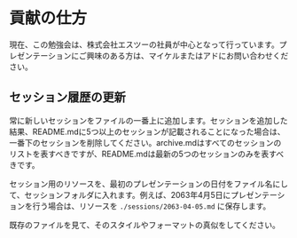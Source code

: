# 貢献の仕方

現在、この勉強会は、株式会社エスツーの社員が中心となって行っています。プレゼンテーションにご興味のある方は、マイケルまたはアドにお問い合わせください。

## セッション履歴の更新 

常に新しいセッションをファイルの一番上に追加します。セッションを追加した結果、README.mdに5つ以上のセッションが記載されることになった場合は、一番下のセッションを削除してください。archive.mdはすべてのセッションのリストを表すべきですが、README.mdは最新の5つのセッションのみを表すべきです。

セッション用のリソースを、最初のプレゼンテーションの日付をファイル名にして、セッションフォルダに入れます。例えば、2063年4月5日にプレゼンテーションを行う場合は、リソースを `./sessions/2063-04-05.md` に保存します。

既存のファイルを見て、そのスタイルやフォーマットの真似をしてください。
